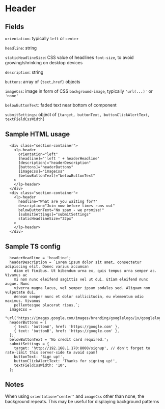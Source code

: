 # Header

## Fields

`orientation`: typically `left` or `center`

`headline`: string

`staticHeadlineSize`: CSS value of headlines `font-size`, to avoid growing/shrinking on desktop devices

`description`: string

`buttons`: array of `{text,href}` objects

`imageCss`: image in form of CSS `background-image`, typically `'url(...)'` or `'none'`

`belowButtonText`: faded text near bottom of component

`submitSettings`: object of `{target, buttonText, buttonClickAlertText, textFieldCssWidth}`

## Sample HTML usage

```
  <div class="section-container">
    <lp-header
      orientation="left"
      [headline]="'left ' + headerHeadline"
      [description]="headerDescription"
      [buttons]="headerButtons"
      [imageCss]="imageCss"
      [belowButtonText]="belowButtonText"
    >
    </lp-header>
  </div>
  <div class="section-container">
    <lp-header
      headline="What are you waiting for?"
      description="Join now before times runs out"
      belowButtonText="No spam - we promise!"
      [submitSettings]="submitSettings"
      staticHeadlineSize="32px"
    >
    </lp-header>
  </div>
```

## Sample TS config

```
  headerHeadline = 'headline';
  headerDescription = `Lorem ipsum dolor sit amet, consectetur adipiscing elit. Donec varius accumsan
    diam et finibus. Ut bibendum urna ex, quis tempus urna semper ac. Vivamus ac
    mi non nunc eleifend sagittis vel ut dui. Etiam eleifend nunc augue. Nunc
    viverra magna lacus, vel semper ipsum sodales sed. Aliquam non vulputate dui.
    Aenean semper nunc et dolor sollicitudin, eu elementum odio maximus. Vivamus
    pellentesque placerat risus.`;
  imageCss =
    "url('https://images.google.com/images/branding/googlelogo/1x/googlelogo_color_272x92dp.png')";
  headerButtons = [
    { text: 'buttonA', href: 'https://google.com' },
    { text: 'buttonB', href: 'https://google.com' },
  ];
  belowButtonText = 'No credit card required.';
  submitSettings = {
    target: 'http://192.168.1.170:8000/signup', // don't forget to rate-limit this server-side to avoid spam!
    buttonText: 'Sign up!',
    buttonClickAlertText: 'Thanks for signing up!',
    textFieldCssWidth: '10',
  };
```

## Notes

When using `orientation="center"` and `imageCss` other than none, the background repeats. This may be useful for displaying background patterns
